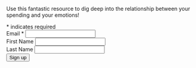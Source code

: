 <div id="mc_embed_signup">
  <form action="https://bountifulmoneycoach.us13.list-manage.com/subscribe/post?u=8b7fa1984091cdaa01cbd4672&amp;id=55295d7a5f" method="post" id="mc-embedded-subscribe-form" name="mc-embedded-subscribe-form" class="validate" target="_blank" novalidate>
      <div id="mc_embed_signup_scroll">
    <p> Use this fantastic resource to dig deep into the relationship between your spending and your emotions! </p>
  <div class="indicates-required"><span class="asterisk">*</span> indicates required</div>
  <div class="mc-field-group">
    <label for="mce-EMAIL">Email  <span class="asterisk">*</span>
  </label>
    <input type="email" value="" name="EMAIL" class="required email" id="mce-EMAIL">
  </div>
  <div class="mc-field-group">
    <label for="mce-FNAME">First Name </label>
    <input type="text" value="" name="FNAME" class="" id="mce-FNAME">
  </div>
  <div class="mc-field-group">
    <label for="mce-LNAME">Last Name </label>
    <input type="text" value="" name="LNAME" class="" id="mce-LNAME">
  </div>
    <div id="mce-responses" class="clear">
      <div class="response" id="mce-error-response" style="display:none"></div>
      <div class="response" id="mce-success-response" style="display:none"></div>
    </div>    <!-- real people should not fill this in and expect good things - do not remove this or risk form bot signups-->
      <div style="position: absolute; left: -5000px;" aria-hidden="true"><input type="text" name="b_8b7fa1984091cdaa01cbd4672_55295d7a5f" tabindex="-1" value=""></div>
      <div class="clear"><input type="submit" value="Sign up" name="subscribe" id="mc-embedded-subscribe" class="button primary"></div>
      </div>
  </form>
</div>